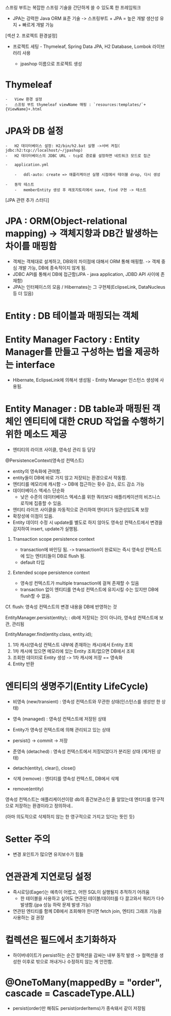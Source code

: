 스프링 부트는 복잡한 스프링 기술을 간단하게 쓸 수 있도록 한 프레임워크

-   JPA는 강력한 Java ORM 표준 기술
    -> 스프링부트 + JPA = 높은 개발 생산성 유지 + 빠르게 개발 가능

[섹션 2. 프로젝트 환경설정]

-   프로젝트 세팅 - Thymeleaf, Spring Data JPA, H2 Database, Lombok 라이브러리 사용

    -   jpashop 이름으로 프로젝트 생성

# Thymeleaf

    -   View 환경 설정
    -   스프링 부트 thymeleaf viewName 매핑 : `resources:templates/`+{ViewName}+.html

# JPA와 DB 설정

    -   H2 데이터베이스 설정: H2/bin/h2.bat 실행 ->서버 켜짐( jdbc:h2:tcp://localhost/~/jpashop)
    -   H2 데이터베이스의 JDBC URL - tcp로 경로를 설정하면 네트워크 모드로 접근

    -   application.yml

        -   ddl-auto: create => 애플리케이션 실행 시점에서 테이블 drop, 다시 생성

    -   동작 테스트
        -   memberEntity 생성 후 레포지토리에서 save, find 구현 -> 테스트

[JPA 관련 추가 스터디]

# JPA : ORM(Object-relational mapping) -> 객체지향과 DB간 발생하는 차이를 매핑함

-   객체는 객체대로 설계하고, DB와의 차이점에 대해서 ORM 통해 매핑함.
    -> 객체 중심 개발 가능, DB에 종속적이지 않게 됨.
-   JDBC API를 통해서 DB에 접근함(JPA - java application, JDBD API 사이에 존재함)
-   JPA는 인터페이스의 모음 / Hibernates는 그 구현체(EclipseLink, DataNucleus 등 더 있음)

# Entity : DB 테이블과 매핑되는 객체

# Entity Manager Factory : Entity Manager를 만들고 구성하는 법을 제공하는 interface

-   Hibernate, EclipseLink에 의해서 생성됨 - Entity Manager 인스턴스 생성에 사용됨.

# Entity Manager : DB table과 매핑된 객체인 엔티티에 대한 CRUD 작업을 수행하기 위한 메소드 제공

-   엔티티의 라이프 사이클, 영속성 관리 등 담당

@PersistenceContext(영속성 컨텍스트)

-   entity의 영속화에 관여함.
-   entity들이 DB에 바로 가지 않고 저장되는 환경으로서 작동함.
-   엔티티를 메모리에 캐시함 -> DB에 접근하는 횟수 감소, 로드 감소 가능
-   데이터베이스 엑세스 단순화
    -   낮은 수준의 데이터베이스 엑세스를 위한 쿼리보다 애플리케이션의 비즈니스 로직에 집중할 수 있음.
-   엔티티 라이프 사이클을 자동적으로 관리하여 엔티티가 일관성있도록 보장
-   확장성에 이점이 있음.
-   Entity 데이터 수정 시 update를 별도로 하지 않아도 영속성 컨텍스트에서 변경을 감지하여 insert, update가 실행됨.

1. Transaction scope persistence context

    - transaction에 바인딩 됨.
      -> transaction이 완료되는 즉시 영속성 컨텍스트에 있는 엔티티들이 DB로 flush 됨.
    - default 타입

2. Extended scope persistence context
    - 영속성 컨텍스트가 multiple transaction에 걸쳐 존재할 수 있음
    - transaction 없이 엔티티를 연속성 컨텍스트에 유지시킬 수는 있지만 DB에 flush할 수 없음.

Cf. flush: 영속성 컨텍스트의 변경 내용을 DB에 반영하는 것

EntityManager.persist(entity);
: db에 저장되는 것이 아니라, 영속성 컨텍스트에 보관, 관리됨

EntityManager.find(entity.class, entity.id);

1. 1차 캐시(영속성 컨텍스트 내부에 존재하는 캐시)에서 Entity 조회
2. 1차 캐시에 있으면 메모리에 있는 Entity 조회/없으면 DB에서 조회
3. 조회한 데이터로 Entity 생성 -> 1차 캐시에 저장 == 영속화
4. Entity 반환

# 엔티티의 생명주기(Entity LifeCycle)

-   비영속 (new/transient)
    : 영속성 컨텍스트와 무관한 상태(인스턴스를 생성만 한 상태)

-   영속 (managed)
    : 영속성 컨텍스트에 저장된 상태
-   Entity가 영속성 컨텍스트에 의해 관리되고 있는 상태
-   persist() -> commit -> 저장

-   준영속 (detached)
    : 영속성 컨텍스트에서 저장되었다가 분리된 상태 (제거된 상태)
-   detach(entity), clear(), close()

-   삭제 (remove)
    : 엔티티를 영속성 컨텍스트, DB에서 삭제
-   remove(entity)

영속성 컨텍스트는 애플리케이션이랑 db의 중간보관소인 줄 알았는데
엔티티를 영구적으로 저장하는 환경이라고 정의하네..

(아마 의도적으로 삭제하지 않는 한 영구적으로 가지고 있다는 뜻인 듯)

# Setter 주의

-   변경 포인트가 많으면 유지보수가 힘듦

# 연관관계 지연로딩 설정

-   즉시로딩(Eager)는 예측이 어렵고, 어떤 SQL이 실행될지 추적하기 어려움
    -   한 테이블을 사용하고 싶어도 연관된 테이블/데이터를 다 끌고와서 쿼리가 다수 발생함.(jpa 성능 하락 문제 발생 가능)
-   연관된 엔티티를 함께 DB에서 조회해야 한다면 fetch join, 엔티티 그래프 기능을 사용하는 걸 권장

# 컬렉션은 필드에서 초기화하자

-   하이버네이트가 persist하는 순간 컬렉션을 감싸는 내부 동작 발생 -> 컬랙션을 생성한 이후로 밖으로 꺼내거나 수정하지 않는 게 안전함.

# @OneToMany(mappedBy = "order", cascade = CascadeType.ALL)

-   persist(order)만 해줘도 persist(orderItems)가 종속돼서 같이 저장됨
